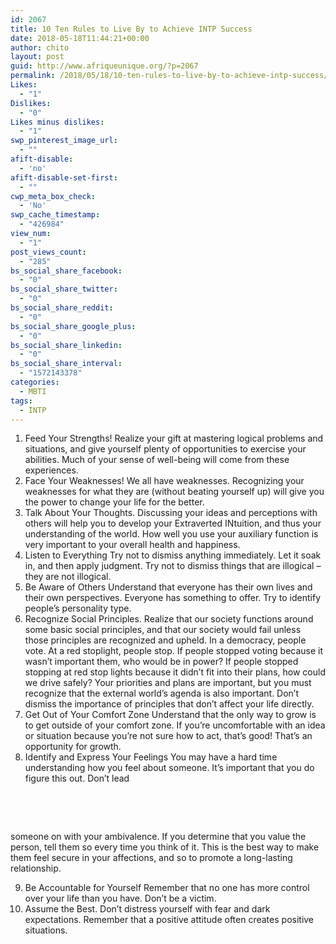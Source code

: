 ```yaml
---
id: 2067
title: 10 Ten Rules to Live By to Achieve INTP Success
date: 2018-05-18T11:44:21+00:00
author: chito
layout: post
guid: http://www.afriqueunique.org/?p=2067
permalink: /2018/05/18/10-ten-rules-to-live-by-to-achieve-intp-success/
Likes:
  - "1"
Dislikes:
  - "0"
Likes minus dislikes:
  - "1"
swp_pinterest_image_url:
  - ""
afift-disable:
  - 'no'
afift-disable-set-first:
  - ""
cwp_meta_box_check:
  - 'No'
swp_cache_timestamp:
  - "426984"
view_num:
  - "1"
post_views_count:
  - "285"
bs_social_share_facebook:
  - "0"
bs_social_share_twitter:
  - "0"
bs_social_share_reddit:
  - "0"
bs_social_share_google_plus:
  - "0"
bs_social_share_linkedin:
  - "0"
bs_social_share_interval:
  - "1572143378"
categories:
  - MBTI
tags:
  - INTP
---
```

  1. Feed Your Strengths! Realize your gift at mastering logical problems and situations, and give yourself plenty of opportunities to exercise your abilities. Much of your sense of well-being will come from these experiences.
  2. Face Your Weaknesses! We all have weaknesses. Recognizing your weaknesses for what they are (without beating yourself up) will give you the power to change your life for the better.
  3. Talk About Your Thoughts. Discussing your ideas and perceptions with others will help you to develop your Extraverted INtuition, and thus your understanding of the world. How well you use your auxiliary function is very important to your overall health and happiness.
  4. Listen to Everything Try not to dismiss anything immediately. Let it soak in, and then apply judgment. Try not to dismiss things that are illogical &#8211; they are not illogical.
  5. Be Aware of Others Understand that everyone has their own lives and their own perspectives. Everyone has something to offer. Try to identify people&#8217;s personality type.
  6. Recognize Social Principles. Realize that our society functions around some basic social principles, and that our society would fail unless those principles are recognized and upheld. In a democracy, people vote. At a red stoplight, people stop. If people stopped voting because it wasn&#8217;t important them, who would be in power? If people stopped stopping at red stop lights because it didn&#8217;t fit into their plans, how could we drive safely? Your priorities and plans are important, but you must recognize that the external world&#8217;s agenda is also important. Don&#8217;t dismiss the importance of principles that don&#8217;t affect your life directly.
  7. Get Out of Your Comfort Zone Understand that the only way to grow is to get outside of your comfort zone. If you&#8217;re uncomfortable with an idea or situation because you&#8217;re not sure how to act, that&#8217;s good! That&#8217;s an opportunity for growth.
  8. Identify and Express Your Feelings You may have a hard time understanding how you feel about someone. It&#8217;s important that you do figure this out. Don&#8217;t lead

&nbsp;

&nbsp;

someone on with your ambivalence. If you determine that you value the person, tell them so every time you think of it. This is the best way to make them feel secure in your affections, and so to promote a long-lasting relationship.

<ol start="9">
  <li>
    Be Accountable for Yourself Remember that no one has more control over your life than you have. Don&#8217;t be a victim.
  </li>
  <li>
    Assume the Best. Don&#8217;t distress yourself with fear and dark expectations. Remember that a positive attitude often creates positive situations.
  </li>
</ol>

&nbsp;
